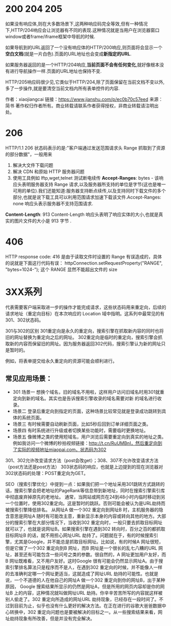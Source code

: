 # 200 204 205

如果没有响应体,则在大多数场景下,这两种响应码完全等效,但有一种情况下,HTTP/204响应会让浏览器有不同的表现.这种情况就是当用户在浏览器窗口window或者frame/iframe框架中导航的时候.

如果导航到的URL返回了一个没有响应体的HTTP/200响应,则页面将会显示一个**空白文档**(就是一片白色).页面的URL地址也会变成**新指定的URL**.

如果服务器返回的是一个HTTP/204响应,**当前页面不会有任何变化**,就好像根本没有进行导航操作一样.页面的URL地址也保持不变.

HTTP/205响应码很少见,它类似于HTTP/204,除了页面保留在当前文档不变以外,多了一步操作,就是要清空当前文档内所有表单控件的内容.

作者：xiaojiangcai
链接：https://www.jianshu.com/p/ec0b70c57eed
来源：简书
著作权归作者所有。商业转载请联系作者获得授权，非商业转载请注明出处。

# 206
HTTP/1.1 206 状态码表示的是:"客户端通过发送范围请求头 Range 抓取到了资源的部分数据"，一般用来
1. 解决大文件下载问题
2. 解决 CDN 和原始 HTTP 服务器问题
3. 使用工具例如 lftp,wget,telnet 测试断电续传
**Accept-Ranges**: bytes - 该响应头表明服务器支持 Range 请求,以及服务器所支持的单位是字节(这也是唯一可用的单位).我们还能知道:服务器支持断点续传,以及支持同时下载文件的多个部分,也就是说下载工具可以利用范围请求加速下载该文件.Accept-Ranges: none 响应头表示服务器不支持范围请求.

**Content-Length**: 913 Content-Length 响应头表明了响应实体的大小,也就是真实的图片文件的大小是 913 字节 .

# 406
HTTP response code: 416 是由于读取文件时设置的 Range 有误造成的，具体的说就是下面这行代码有误：
httpConnection.setRequestProperty("RANGE", "bytes=1024-");
这个 RANGE 显然不能超出文件的 size

# 3XX系列
代表需要客户端采取进一步的操作才能完成请求，这些状态码用来重定向，后续的请求地址（重定向目标）在本次响应的 Location 域中指明。这系列中最常见的有301、302状态码。


301与302的区别
301重定向是永久的重定向，搜索引擎在抓取新内容的同时也将旧的网址替换为重定向之后的网址。
302重定向是临时的重定向，搜索引擎会抓取新的内容而保留旧的网址。因为服务器返回302代码，搜索引擎认为新的网址只是暂时的。

 例如，将表单提交给永久重定向的资源可能会顺利进行。


## 常见应用场景：
- 301 场景一 
想换个域名，旧的域名不用啦，这样用户访问旧域名时用301就重定向到新的域名。其实也是告诉搜索引擎收录的域名需要对新       的域名进行收录。
- 场景二 
登录后重定向到指定的页面，这种场景比较常见就是登录成功跳转到具体的系统页面。
- 场景三 
有时候需要自动刷新页面，比如5秒后回到订单详细页面之类。
- 场景四 
有时系统进行升级或者切换某些功能时，需要临时更换地址。
- 场景五 
像微博之类的使用短域名，用户浏览后需要重定向到真实的地址之类。
例如我访问一个微博的秒拍视频链接：http://t.cn/RuUMBnI，然后重定向到了实际的视频地址miaopai.com，状态码为302

301、302允许改变请求方法（post会改get）；308、307不允许改变请求方法（post方法还是post方法）
303状态码的响应，也就是上边提到的现在浏览器对302状态码的处理：POST重定向为GET。


SEO（搜索引擎优化）中提到一点：如果我们把一个地址采用301跳转方式跳转的话，搜索引擎会把老地址的PageRank等信息带到新地址，同时在搜索引擎索引库中彻底废弃掉原先的老地址。
通常，当网站或网页在24到48小时内临时移动到另一个位置时，使用302重定向。这是暂时的跳跃。否则可能会被认为是URL劫持而被搜索引擎降低排名。
从网址A 做一个302 重定向到网址B 时，主机服务器的隐含意思是网址A 随时有可能改主意，重新显示本身的内容或转向其他的地方。大部分的搜索引擎在大部分情况下，当收到302 重定向时，一般只要去抓取目标网址就可以了，也就是说网址B。如果搜索引擎在遇到302 转向时，百分之百的都抓取目标网址B 的话，就不用担心网址URL 劫持了。问题就在于，有的时候搜索引擎，尤其是Google，并不能总是抓取目标网址。比如说，有的时候A 网址很短，但是它做了一个302 重定向到B 网址，而B 网址是一个很长的乱七八糟的URL 网址，甚至还有可能包含一些问号之类的参数。很自然的，A 网址更加用户友好，而B 网址既难看，又不用户友好。这时Google 很有可能会仍然显示网址A。由于搜索引擎排名算法只是程序而不是人，在遇到302 重定向的时候，并不能像人一样的去准确判定哪一个网址更适当，这就造成了网址URL 劫持的可能性。也就是说，一个不道德的人在他自己的网址A 做一个302 重定向到你的网址B，出于某种原因， Google 搜索结果所显示的仍然是网址A，但是所用的网页内容却是你的网址B 上的内容，这种情况就叫做网址URL 劫持。你辛辛苦苦所写的内容就这样被别人偷走了。302 重定向所造成的网址URL 劫持现象，已经存在一段时间了。不过到目前为止，似乎也没有什么更好的解决方法。在正在进行的谷歌大爸爸数据中心转换中，302 重定向问题也是要被解决的目标之一。从一些搜索结果来看，网址劫持现象有所改善，但是并没有完全解决。

